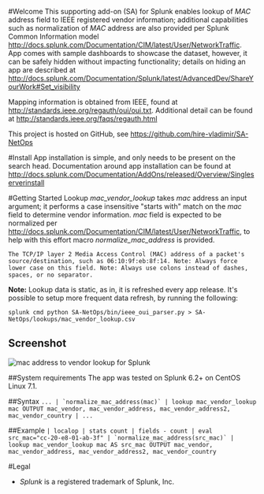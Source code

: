 #Welcome
This supporting add-on (SA) for Splunk enables lookup of *MAC* address field to IEEE registered vendor information; additional capabilities such as normalization of *MAC* address are also provided per Splunk Common Information model http://docs.splunk.com/Documentation/CIM/latest/User/NetworkTraffic. App comes with sample dashboards to showcase the dataset, however, it can be safely hidden without impacting functionality; details on hiding an app are described at http://docs.splunk.com/Documentation/Splunk/latest/AdvancedDev/ShareYourWork#Set_visibility

Mapping information is obtained from IEEE, found at http://standards.ieee.org/regauth/oui/oui.txt. Additional detail can be found at http://standards.ieee.org/faqs/regauth.html

This project is hosted on GitHub, see https://github.com/hire-vladimir/SA-NetOps

#Install
App installation is simple, and only needs to be present on the search head. Documentation around app installation can be found at http://docs.splunk.com/Documentation/AddOns/released/Overview/Singleserverinstall

#Getting Started
Lookup *mac_vendor_lookup* takes *mac* address an input argument; it performs a case insensitive "starts with" match on the *mac* field to determine vendor information. *mac* field is expected to be normalized per http://docs.splunk.com/Documentation/CIM/latest/User/NetworkTraffic, to help with this effort macro *normalize_mac_address* is provided.

```
The TCP/IP layer 2 Media Access Control (MAC) address of a packet's source/destination, such as 06:10:9f:eb:8f:14. Note: Always force lower case on this field. Note: Always use colons instead of dashes, spaces, or no separator.
```

**Note:** Lookup data is static, as in, it is refreshed every app release. It's possible to setup more frequent data refresh, by running the following:

`splunk cmd python SA-NetOps/bin/ieee_oui_parser.py > SA-NetOps/lookups/mac_vendor_lookup.csv`

## Screenshot
![mac address to vendor lookup for Splunk ](https://raw.githubusercontent.com/hire-vladimir/SA-NetOps/master/static/screenshot.png)

##System requirements
The app was tested on Splunk 6.2+ on CentOS Linux 7.1.

##Syntax
```... | `normalize_mac_address(mac)` | lookup mac_vendor_lookup mac OUTPUT mac_vendor, mac_vendor_address, mac_vendor_address2, mac_vendor_country | ...```

##Example
```| localop | stats count | fields - count | eval src_mac="cc-20-e8-01-ab-3f" | `normalize_mac_address(src_mac)` | lookup mac_vendor_lookup mac AS src_mac OUTPUT mac_vendor, mac_vendor_address, mac_vendor_address2, mac_vendor_country```

#Legal
* *Splunk* is a registered trademark of Splunk, Inc.
